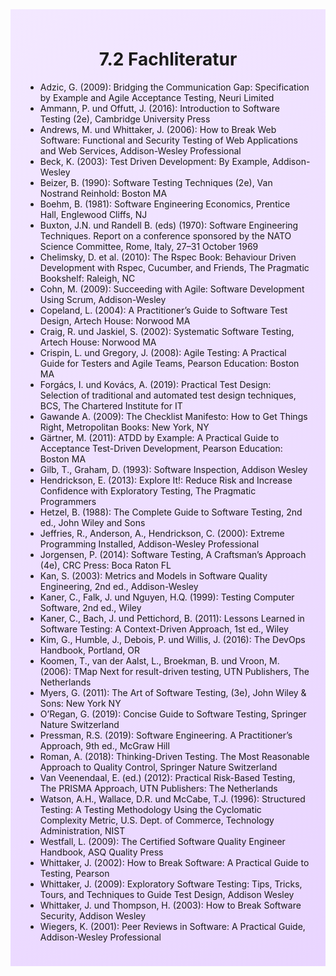 <div class="rounded-lg border shadow-sm" style="background: linear-gradient(135deg,#F3E8FF 0%,#E9D5FF 100%); padding: 24px; border-color: #A855F7"><header style="margin-bottom:12px"><h1 class="text-2xl font-bold text-gray-900">7.2 Fachliteratur</h1></header><article class="prose max-w-none"><ul><li>Adzic, G. (2009): Bridging the Communication Gap: Specification by Example and Agile Acceptance Testing, Neuri Limited</li><li>Ammann, P. und Offutt, J. (2016): Introduction to Software Testing (2e), Cambridge University Press</li><li>Andrews, M. und Whittaker, J. (2006): How to Break Web Software: Functional and Security Testing of Web Applications and Web Services, Addison-Wesley Professional</li><li>Beck, K. (2003): Test Driven Development: By Example, Addison-Wesley</li><li>Beizer, B. (1990): Software Testing Techniques (2e), Van Nostrand Reinhold: Boston MA</li><li>Boehm, B. (1981): Software Engineering Economics, Prentice Hall, Englewood Cliffs, NJ</li><li>Buxton, J.N. und Randell B. (eds) (1970): Software Engineering Techniques. Report on a conference sponsored by the NATO Science Committee, Rome, Italy, 27–31 October 1969</li><li>Chelimsky, D. et al. (2010): The Rspec Book: Behaviour Driven Development with Rspec, Cucumber, and Friends, The Pragmatic Bookshelf: Raleigh, NC</li><li>Cohn, M. (2009): Succeeding with Agile: Software Development Using Scrum, Addison-Wesley</li><li>Copeland, L. (2004): A Practitioner’s Guide to Software Test Design, Artech House: Norwood MA</li><li>Craig, R. und Jaskiel, S. (2002): Systematic Software Testing, Artech House: Norwood MA</li><li>Crispin, L. und Gregory, J. (2008): Agile Testing: A Practical Guide for Testers and Agile Teams, Pearson Education: Boston MA</li><li>Forgács, I. und Kovács, A. (2019): Practical Test Design: Selection of traditional and automated test design techniques, BCS, The Chartered Institute for IT</li><li>Gawande A. (2009): The Checklist Manifesto: How to Get Things Right, Metropolitan Books: New York, NY</li><li>Gärtner, M. (2011): ATDD by Example: A Practical Guide to Acceptance Test-Driven Development, Pearson Education: Boston MA</li><li>Gilb, T., Graham, D. (1993): Software Inspection, Addison Wesley</li><li>Hendrickson, E. (2013): Explore It!: Reduce Risk and Increase Confidence with Exploratory Testing, The Pragmatic Programmers</li><li>Hetzel, B. (1988): The Complete Guide to Software Testing, 2nd ed., John Wiley and Sons</li><li>Jeffries, R., Anderson, A., Hendrickson, C. (2000): Extreme Programming Installed, Addison-Wesley Professional</li><li>Jorgensen, P. (2014): Software Testing, A Craftsman’s Approach (4e), CRC Press: Boca Raton FL</li><li>Kan, S. (2003): Metrics and Models in Software Quality Engineering, 2nd ed., Addison-Wesley</li><li>Kaner, C., Falk, J. und Nguyen, H.Q. (1999): Testing Computer Software, 2nd ed., Wiley</li><li>Kaner, C., Bach, J. und Pettichord, B. (2011): Lessons Learned in Software Testing: A Context-Driven Approach, 1st ed., Wiley</li><li>Kim, G., Humble, J., Debois, P. und Willis, J. (2016): The DevOps Handbook, Portland, OR</li><li>Koomen, T., van der Aalst, L., Broekman, B. und Vroon, M. (2006): TMap Next for result-driven testing, UTN Publishers, The Netherlands</li><li>Myers, G. (2011): The Art of Software Testing, (3e), John Wiley & Sons: New York NY</li><li>O’Regan, G. (2019): Concise Guide to Software Testing, Springer Nature Switzerland</li><li>Pressman, R.S. (2019): Software Engineering. A Practitioner’s Approach, 9th ed., McGraw Hill</li><li>Roman, A. (2018): Thinking-Driven Testing. The Most Reasonable Approach to Quality Control, Springer Nature Switzerland</li><li>Van Veenendaal, E. (ed.) (2012): Practical Risk-Based Testing, The PRISMA Approach, UTN Publishers: The Netherlands</li><li>Watson, A.H., Wallace, D.R. und McCabe, T.J. (1996): Structured Testing: A Testing Methodology Using the Cyclomatic Complexity Metric, U.S. Dept. of Commerce, Technology Administration, NIST</li><li>Westfall, L. (2009): The Certified Software Quality Engineer Handbook, ASQ Quality Press</li><li>Whittaker, J. (2002): How to Break Software: A Practical Guide to Testing, Pearson</li><li>Whittaker, J. (2009): Exploratory Software Testing: Tips, Tricks, Tours, and Techniques to Guide Test Design, Addison Wesley</li><li>Whittaker, J. und Thompson, H. (2003): How to Break Software Security, Addison Wesley</li><li>Wiegers, K. (2001): Peer Reviews in Software: A Practical Guide, Addison-Wesley Professional</li></ul></article></div>
